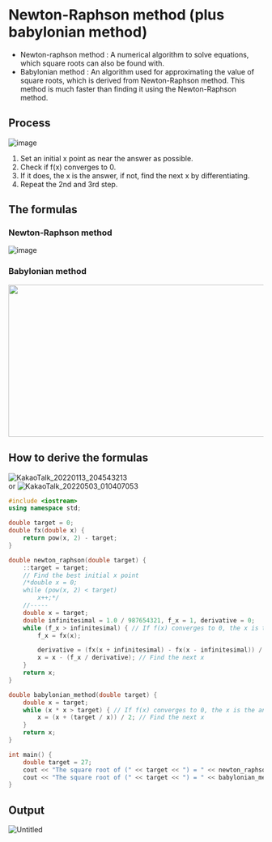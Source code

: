 # Newton-Raphson method (plus babylonian method)
* Newton-raphson method : A numerical algorithm to solve equations, which square roots can also be found with.
* Babylonian method : An algorithm used for approximating the value of square roots, which is derived from Newton-Raphson method. This method is much faster than finding it using the Newton-Raphson method.

## Process
![image](https://user-images.githubusercontent.com/67142421/149330217-6fd2fd36-1d0f-4210-8c69-289ea03a96d6.png)

1. Set an initial x point as near the answer as possible.
2. Check if f(x) converges to 0.
3. If it does, the x is the answer, if not, find the next x by differentiating.
4. Repeat the 2nd and 3rd step.

## The formulas
### Newton-Raphson method
![image](https://user-images.githubusercontent.com/67142421/149328643-8b2e5721-9b55-4bf0-819b-42f9ffc44f85.png)
### Babylonian method
<img src="https://user-images.githubusercontent.com/67142421/149328802-7c02f898-dedb-4ec7-b5b8-77116c1fc2aa.png" width="550" height="300">

## How to derive the formulas
![KakaoTalk_20220113_204543213](https://user-images.githubusercontent.com/67142421/149327997-af3a7a06-b48f-4d71-836c-196090a42123.jpg)<br>
or
![KakaoTalk_20220503_010407053](https://user-images.githubusercontent.com/67142421/166267186-43b2b195-7371-4c8a-8ed1-e9faa6be92f4.jpg)

~~~c++
#include <iostream>
using namespace std;

double target = 0;
double fx(double x) {
    return pow(x, 2) - target;
}

double newton_raphson(double target) {
    ::target = target;
    // Find the best initial x point
    /*double x = 0;
    while (pow(x, 2) < target)
        x++;*/
    //-----
    double x = target;
    double infinitesimal = 1.0 / 987654321, f_x = 1, derivative = 0;
    while (f_x > infinitesimal) { // If f(x) converges to 0, the x is the answer.
        f_x = fx(x);

        derivative = (fx(x + infinitesimal) - fx(x - infinitesimal)) / (infinitesimal * 2); // Derivative at x
        x = x - (f_x / derivative); // Find the next x
    }
    return x;
}

double babylonian_method(double target) {
    double x = target;
    while (x * x > target) { // If f(x) converges to 0, the x is the answer.
        x = (x + (target / x)) / 2; // Find the next x
    }
    return x;
}

int main() {
    double target = 27;
    cout << "The square root of (" << target << ") = " << newton_raphson(target) << "\n";
    cout << "The square root of (" << target << ") = " << babylonian_method(target) << "\n";
}
~~~

## Output
![Untitled](https://user-images.githubusercontent.com/67142421/149326923-5046ef89-6d71-453c-be48-e8990949d902.png)

